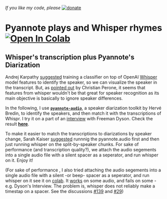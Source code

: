 *If you like my code, please*  [![donate](https://www.paypalobjects.com/en_US/i/btn/btn_donate_SM.gif)](https://www.paypal.com/donate/?hosted_button_id=KMGB76UZS5SH8)
# Pyannote plays and Whisper rhymes [![Open In Colab](https://colab.research.google.com/assets/colab-badge.svg)](https://colab.research.google.com/drive/12W6bR-C6NIEjAML19JubtzHPIlVxdaUq?usp=sharing)

## Whisper's transcription plus Pyannote's Diarization 

Andrej Karpathy [suggested](https://twitter.com/karpathy/status/1574476200801538048?s=20&t=s5IMMXOYjBI6-91dib6w8g) training a classifier on top of  OpenAI [Whisper](https://openai.com/blog/whisper/) model features to identify the speaker, so we can visualize the speaker in the transcript. But, as [pointed out](https://twitter.com/tarantulae/status/1574493613362388992?s=20&t=s5IMMXOYjBI6-91dib6w8g) by Christian Perone, it seems that features from whisper wouldn't be that great for speaker recognition as its main objective is basically to ignore speaker differences.

In the following, I use [**`pyannote-audio`**](https://github.com/pyannote/pyannote-audio), a speaker diarization toolkit by Hervé Bredin, to identify the speakers, and then match it with the transcriptions of Whispr. I try it on a part of an [interview](https://youtu.be/NSp2fEQ6wyA) with Freeman Dyson. Check the result [**here**](https://majdoddin.github.io/dyson.html).

To make it easier to match the transcriptions to diarizations by speaker change, Sarah Kaiser [suggested](https://github.com/openai/whisper/discussions/264#discussioncomment-3825375) runnnig the pyannote.audio first and  then just running whisper on the split-by-speaker chunks. 
For sake of performance (and transcription quality?), we attach the audio segements into a single audio file with a silent spacer as a seperator, and run whisper on it. Enjoy it!

(For sake of performance , I also tried attaching the audio segements into a single audio file with a silent -or beep- spacer as a seperator, and run whisper on it see it on [colab](https://colab.research.google.com/drive/1HuvcY4tkTHPDzcwyVH77LCh_m8tP-Qet?usp=sharing). It [works](https://majdoddin.github.io/lexicap.html) on some audio, and fails on some -e.g. Dyson's Interview. The problem is, whisper does not reliably make a timestap on a spacer. See the discussions [#139](https://github.com/openai/whisper/discussions/139) and [#29](https://github.com/openai/whisper/discussions/29))
